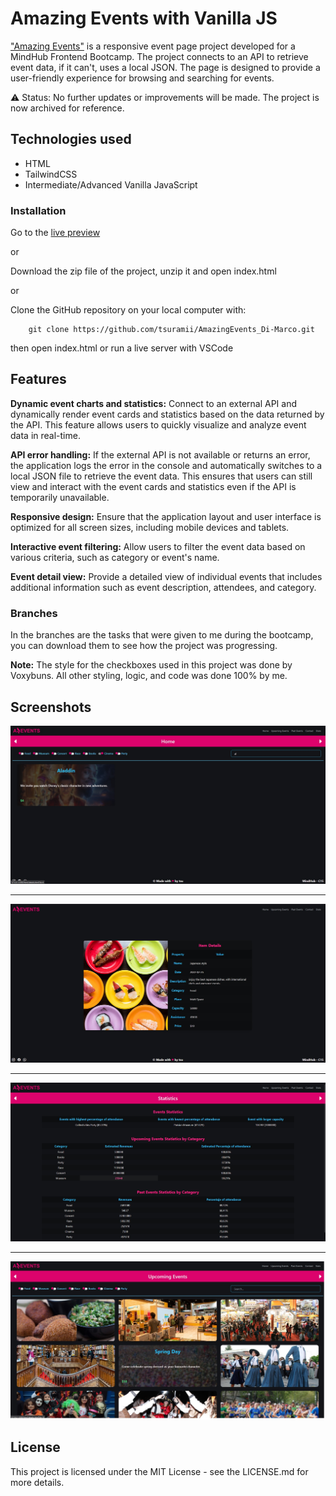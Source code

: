 # Amazing Events with Vanilla JS

["Amazing Events"](https://tsu.is-a.dev/amazing-events/) is a responsive event page project developed for a MindHub Frontend Bootcamp. The project connects to an API to retrieve event data, if it can't, uses a local JSON.
The page is designed to provide a user-friendly experience for browsing and searching for events.

⚠️ Status: No further updates or improvements will be made. The project is now archived for reference.

## Technologies used

* HTML
* TailwindCSS
* Intermediate/Advanced Vanilla JavaScript

### Installation

Go to the [live preview](https://tsuramii.github.io/AmazingEvents_Di-Marco/html/index.html)

or

Download the zip file of the project, unzip it and open index.html

or  

Clone the GitHub repository on your local computer with:

```
    git clone https://github.com/tsuramii/AmazingEvents_Di-Marco.git 
```

then open index.html or run a live server with VSCode

## Features

**Dynamic event charts and statistics:** Connect to an external API and dynamically render event cards and statistics based on the data returned by the API. This feature allows users to quickly visualize and analyze event data in real-time.

**API error handling:** If the external API is not available or returns an error, the application logs the error in the console and automatically switches to a local JSON file to retrieve the event data. This ensures that users can still view and interact with the event cards and statistics even if the API is temporarily unavailable.

**Responsive design:** Ensure that the application layout and user interface is optimized for all screen sizes, including mobile devices and tablets.

**Interactive event filtering:** Allow users to filter the event data based on various criteria, such as category or event's name.

**Event detail view:** Provide a detailed view of individual events that includes additional information such as event description, attendees, and category.

### Branches

In the branches are the tasks that were given to me during the bootcamp,
you can download them to see how the project was progressing.

**Note:** The style for the checkboxes used in this project was done by Voxybuns. All other styling, logic, and code was done 100% by me.

## Screenshots

![first screenshot](assets/screenshots/screenshot1.jpg)

***

![second screenshot](assets/screenshots/screenshot2.jpg)

***

![third screenshot](assets/screenshots/screenshot3.jpg)

***

![fourth screenshot](assets/screenshots/screenshot4.jpg)

## License

This project is licensed under the MIT License - see the LICENSE.md for more details.
